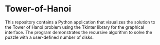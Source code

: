 # Tower-of-Hanoi
This repository contains a Python application that visualizes the solution to the Tower of Hanoi problem using the Tkinter library for the graphical interface. The program demonstrates the recursive algorithm to solve the puzzle with a user-defined number of disks.
